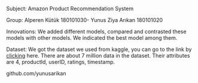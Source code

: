 
Subject: Amazon Product Recommendation System

Group: Alperen Kütük 180101030- Yunus Ziya Arıkan 180101020

Innovations: We added different models, compared and contrasted these models with other models. We indicated the best model among them.

Dataset: We got the dataset we used from kaggle, you can go to the link by [clicking](https://www.kaggle.com/datasets/saurav9786/amazon-product-reviews) here. There are about 7 million data in the dataset. Their attributes are 4, productId, userID, ratings, timestamp.

github.com/yunusarikan
